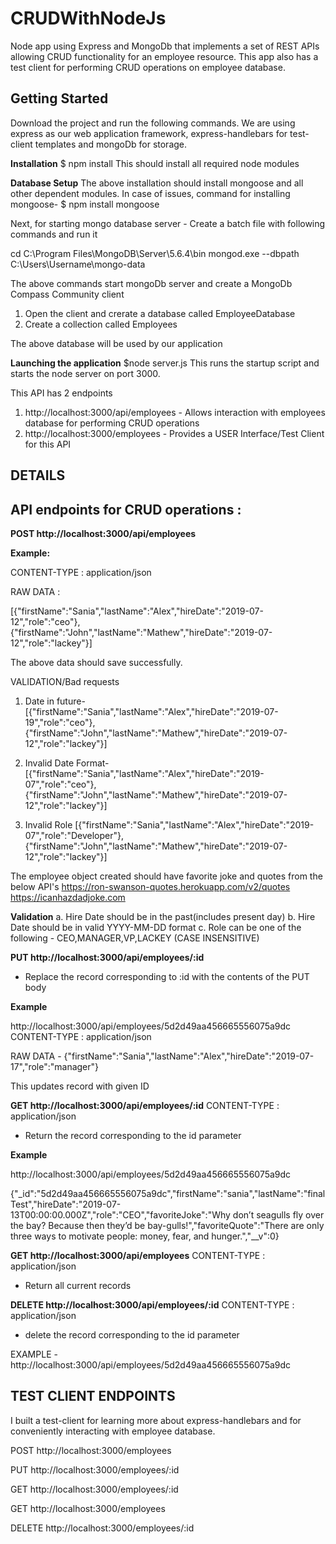 # CRUDWithNodeJs
Node app using Express and MongoDb that implements a set of REST APIs allowing CRUD functionality for an employee resource. 
This app also has a test client for performing CRUD operations on employee database.

## Getting Started

Download the project and run the following commands. We are using express as our web application framework, express-handlebars for test-client templates and mongoDb for storage.

**Installation**
$ npm install 
This should install all required node modules

**Database Setup**
The above installation should install mongoose and all other dependent modules.
In case of issues, command for installing mongoose- 
$ npm install mongoose

Next, for starting mongo database server - 
Create a batch file with following commands and run it

cd C:\Program Files\MongoDB\Server\5.6.4\bin
mongod.exe --dbpath C:\Users\Username\mongo-data

The above commands start mongoDb server and create a MongoDb Compass Community client
1. Open the client and crerate a database called EmployeeDatabase
2. Create a collection called Employees

The above database will be used by our application

**Launching the application**
$node server.js
This runs the startup script and starts the node server on port 3000.

This API has 2 endpoints
1. http://localhost:3000/api/employees - Allows interaction with employees database for performing CRUD operations
2. http://localhost:3000/employees - Provides a USER Interface/Test Client for this API

## DETAILS

## API endpoints for CRUD operations :

**POST http://localhost:3000/api/employees**

**Example:**

CONTENT-TYPE : application/json

RAW DATA : 

[{"firstName":"Sania","lastName":"Alex","hireDate":"2019-07-12","role":"ceo"}, {"firstName":"John","lastName":"Mathew","hireDate":"2019-07-12","role":"lackey"}]

The above data should save successfully.

VALIDATION/Bad requests

1. Date in future-
[{"firstName":"Sania","lastName":"Alex","hireDate":"2019-07-19","role":"ceo"}, {"firstName":"John","lastName":"Mathew","hireDate":"2019-07-12","role":"lackey"}]

2. Invalid Date Format-
[{"firstName":"Sania","lastName":"Alex","hireDate":"2019-07","role":"ceo"}, {"firstName":"John","lastName":"Mathew","hireDate":"2019-07-12","role":"lackey"}]

3. Invalid Role
[{"firstName":"Sania","lastName":"Alex","hireDate":"2019-07","role":"Developer"}, {"firstName":"John","lastName":"Mathew","hireDate":"2019-07-12","role":"lackey"}]


The employee object created should have favorite joke and quotes from the below API's
     https://ron-swanson-quotes.herokuapp.com/v2/quotes
     https://icanhazdadjoke.com
     
**Validation**
a. Hire Date should be in the past(includes present day) 
b. Hire Date should be in valid YYYY-MM-DD format
c. Role can be one of the following - CEO,MANAGER,VP,LACKEY (CASE INSENSITIVE)
     
**PUT http://localhost:3000/api/employees/:id**

- Replace the record corresponding to :id with the contents of the PUT body

**Example**

http://localhost:3000/api/employees/5d2d49aa456665556075a9dc
CONTENT-TYPE : application/json

RAW DATA - 
{"firstName":"Sania","lastName":"Alex","hireDate":"2019-07-17","role":"manager"}

This updates record with given ID


**GET http://localhost:3000/api/employees/:id**
CONTENT-TYPE : application/json

- Return the record corresponding to the id parameter

**Example**

http://localhost:3000/api/employees/5d2d49aa456665556075a9dc

{"_id":"5d2d49aa456665556075a9dc","firstName":"sania","lastName":"finalTest","hireDate":"2019-07-13T00:00:00.000Z","role":"CEO","favoriteJoke":"Why don’t seagulls fly over the bay? Because then they’d be bay-gulls!","favoriteQuote":"There are only three ways to motivate people: money, fear, and hunger.","__v":0}


**GET http://localhost:3000/api/employees**
CONTENT-TYPE : application/json

- Return all current records


**DELETE http://localhost:3000/api/employees/:id**
CONTENT-TYPE : application/json

- delete the record corresponding to the id parameter

EXAMPLE - 
http://localhost:3000/api/employees/5d2d49aa456665556075a9dc


## TEST CLIENT ENDPOINTS

I built a test-client for learning more about express-handlebars and for conveniently interacting with employee database.

POST http://localhost:3000/employees

PUT http://localhost:3000/employees/:id

GET http://localhost:3000/employees/:id

GET http://localhost:3000/employees

DELETE http://localhost:3000/employees/:id
